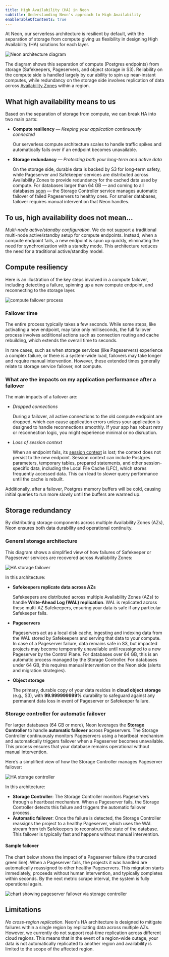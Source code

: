 ```yaml
---
title: High Availability (HA) in Neon
subtitle: Understanding Neon's approach to High Availability
enableTableOfContents: true
---
```


At Neon, our serverless architecture is resilient by default, with the separation of storage from compute giving us flexibility in designing High Availability (HA) solutions for each layer.

![Neon architecture diagram](/docs/introduction/neon_architecture_4.jpg)

The diagram shows this separation of compute (Postgres endpoints) from storage (Safekeepers, Pageservers, and object storage in S3). Reliability on the compute side is handled largely by our ability to spin up near-instant computes, while redundancy on the storage side involves replication of data across [Availability Zones](https://en.wikipedia.org/wiki/Availability_zone) within a region.

## What high availability means to us

Based on the separation of storage from compute, we can break HA into two main parts:

- **Compute resiliency** &#8212; _Keeping your application continuously connected_

  Our serverless compute architecture scales to handle traffic spikes and automatically fails over if an endpoint becomes unavailable.

- **Storage redundancy** &#8212; _Protecting both your long-term and active data_

  On the storage side, durable data is backed by S3 for long-term safety, while Pageserver and Safekeeper services are distributed across Availability Zones to provide redundancy for the cached data used by compute. For databases larger than 64 GB — and coming to all databases [soon](/docs/introduction/roadmap#what-were-working-on-now) — the Storage Controller service manages automatic failover of failed Pageservers to healthy ones. For smaller databases, failover requires manual intervention that Neon handles.

## To us, high availability does not mean...

_Multi-node active/standby configuration._ We do not support a traditional multi-node active/standby setup for compute endpoints. Instead, when a compute endpoint fails, a new endpoint is spun up quickly, eliminating the need for synchronization with a standby mode. This architecture reduces the need for a traditional active/standby model.

## Compute resiliency

Here is an illustration of the key steps involved in a compute failover, including detecting a failure, spinning up a new compute endpoint, and reconnecting to the storage layer.

![compute failover process](/docs/introduction/HA-compute-failover.png)

### Failover time

The entire process typically takes a few seconds. While some steps, like activating a new endpoint, may take only milliseconds, the full failover process involves additional actions such as connection routing and cache rebuilding, which extends the overall time to seconds.

In rare cases, such as when storage services (like Pageservers) experience a complex failure, or there is a system-wide load, failovers may take longer and require manual intervention. However, these extended times generally relate to storage service failover, not compute.

### What are the impacts on my application performance after a failover

The main impacts of a failover are:

- _Dropped connections_

  During a failover, all active connections to the old compute endpoint are dropped, which can cause application errors unless your application is designed to handle reconnections smoothly. If your app has robust retry or reconnection logic, you might experience minimal or no disruption.

- _Loss of session context_

  When an endpoint fails, its [session context](/docs/reference/compatibility#session-context) is lost; the context does not persist to the new endpoint. Session context can include Postgres parameters, temporary tables, prepared statements, and other session-specific data, including the Local File Cache (LFC), which stores frequently accessed data. This can lead to slower query performance until the cache is rebuilt.

Additionally, after a failover, Postgres memory buffers will be cold, causing initial queries to run more slowly until the buffers are warmed up.

## Storage redundancy

By distributing storage components across multiple Availability Zones (AZs), Neon ensures both data durability and operational continuity.

### General storage architecture

This diagram shows a simplified view of how failures of Safekeeper or Pageserver services are recovered across Availability Zones:

![HA storage failover](/docs/introduction/HA-storage-failover.png)

In this architecture:

- **Safekeepers replicate data across AZs**

  Safekeepers are distributed across multiple Availability Zones (AZs) to handle **Write-Ahead Log (WAL) replication**. WAL is replicated across these multi-AZ Safekeepers, ensuring your data is safe if any particular Safekeeper fails.

- **Pageservers**

  Pageservers act as a local disk cache, ingesting and indexing data from the WAL stored by Safekeepers and serving that data to your compute. In case of a Pageserver failure, data remains safe in S3, but impacted projects may become temporarily unavailable until reassigned to a new Pageserver by the Control Plane. For databases over 64 GB, this is an automatic process managed by the Storage Controller. For databases under 64 GB, this requires manual intervention on the Neon side (alerts and migration strategies).

- **Object storage**

  The primary, durable copy of your data resides in **cloud object storage** (e.g., S3), with **99.999999999%** durability to safeguard against any permanent data loss in event of Pageserver or Safekeeper failure.

### Storage controller for automatic failover

For larger databases (64 GB or more), Neon leverages the **Storage Controller** to handle **automatic failover** across Pageservers. The Storage Controller continuously monitors Pageservers using a heartbeat mechanism and automatically triggers failover when a Pageserver becomes unavailable. This process ensures that your database remains operational without manual intervention.

Here’s a simplified view of how the Storage Controller manages Pageserver failover:

![HA storage controller](/docs/introduction/HA-storage-controller.png)

In this architecture:

- **Storage Controller**: The Storage Controller monitors Pageservers through a heartbeat mechanism. When a Pageserver fails, the Storage Controller detects this failure and triggers the automatic failover process.
- **Automatic failover**: Once the failure is detected, the Storage Controller reassigns the project to a healthy Pageserver, which uses the WAL stream from teh Safekeepers to reconstruct the state of the database. This failover is typically fast and happens without manual intervention.

#### Sample failover

The chart below shows the impact of a Pageserver failure (the truncated green line). When a Pageserver fails, the projects it was handled are automatically reassigned to other healthy Pageservers. This migration starts immediately, proceeds without human intervention, and typically completes within seconds. By the next metric scrape interval, the system is fully operational again.

![chart showing pageserver failover via storage controller](/docs/introduction/HA-storage-failover-chart.png)

## Limitations

_No cross-region replication._ Neon's HA architecture is designed to mitigate failures within a single region by replicating data across multiple AZs. However, we currently do not support real-time replication across different cloud regions. This means that in the event of a region-wide outage, your data is not automatically replicated to another region and availability is limited to the scope of the affected region.
